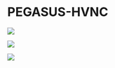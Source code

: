 # PEGASUS-HVNC

<img src="https://i.ibb.co/RQVrczB/Unbenannt.png" ><br>

<img src="https://i.ibb.co/PZ2GBbz/Unbnt.png" ><br>

<img src="https://i.ibb.co/B3FWN9Y/ftet.png" ><br>
